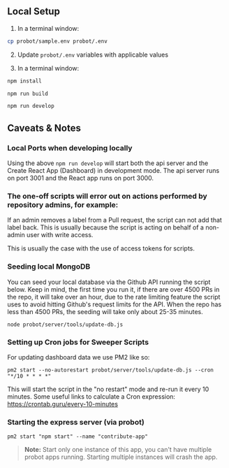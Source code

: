 ## Local Setup

1. In a terminal window:

```bash
cp probot/sample.env probot/.env
```

2. Update `probot/.env` variables with applicable values

3. In a terminal window:

```bash
npm install

npm run build

npm run develop
```

## Caveats & Notes

### Local Ports when developing locally

Using the above `npm run develop` will start both the api server and the Create React App (Dashboard) in development mode.  The api server runs on port 3001 and the React app runs on port 3000.  

### The one-off scripts will error out on actions performed by repository admins, for example:

If an admin removes a label from a Pull request, the script can not add that label back. This is usually because the script is acting on behalf of a non-admin user with write access.

This is usually the case with the use of access tokens for scripts.

### Seeding local MongoDB

You can seed your local database via the Github API running the script below.
Keep in mind, the first time you run it, if there are over 4500 PRs in the
repo, it will take over an hour, due to the rate limiting feature the script
uses to avoid hitting Github's request limits for the API.  When the repo has
less than 4500 PRs, the seeding will take only about 25-35 minutes.

```
node probot/server/tools/update-db.js
```

### Setting up Cron jobs for Sweeper Scripts

For updating dashboard data we use PM2 like so:

```
pm2 start --no-autorestart probot/server/tools/update-db.js --cron "*/10 * * * *"
```

This will start the script in the "no restart" mode and re-run it every 10 minutes.
Some useful links to calculate a Cron expression: <https://crontab.guru/every-10-minutes>

### Starting the express server (via probot)

```
pm2 start "npm start" --name "contribute-app"
```

> **Note:** Start only one instance of this app, you can't have multiple probot apps running. Starting multiple instances will crash the app.

